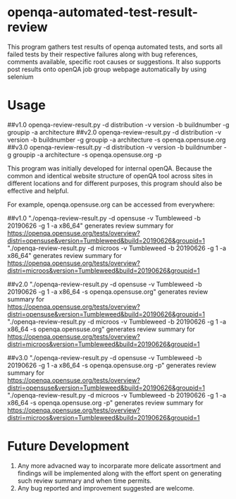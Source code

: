 # openqa-automated-test-result-review
This program gathers test results of openqa automated tests, and sorts all failed tests by their respective failures along with bug references, comments available, specific root causes or suggestions. It also supports post results onto openQA job group webpage automatically by using selenium

# Usage
##v1.0
openqa-review-result.py -d distribution -v version -b buildnumber -g groupip -a architecture
##v2.0
openqa-review-result.py -d distribution -v version -b buildnumber -g groupip -a architecture -s openqa.opensuse.org 
##v3.0
openqa-review-result.py -d distribution -v version -b buildnumber -g groupip -a architecture -s openqa.opensuse.org -p

This program was initially developed for internal openQA. Because the common and identical website structure of openQA tool across sites in different locations and for different purposes, this program should also be effective and helpful. 

For example, openqa.opensuse.org can be accessed from everywhere:

##v1.0
"./openqa-review-result.py -d opensuse -v Tumbleweed -b 20190626 -g 1 -a x86_64" generates review summary for   
https://openqa.opensuse.org/tests/overview?distri=opensuse&version=Tumbleweed&build=20190626&groupid=1 
"./openqa-review-result.py -d microos -v Tumbleweed -b 20190626 -g 1 -a x86_64" generates review summary for
https://openqa.opensuse.org/tests/overview?distri=microos&version=Tumbleweed&build=20190626&groupid=1

##v2.0
"./openqa-review-result.py -d opensuse -v Tumbleweed -b 20190626 -g 1 -a x86_64 -s openqa.opensuse.org" generates review summary for   
https://openqa.opensuse.org/tests/overview?distri=opensuse&version=Tumbleweed&build=20190626&groupid=1 
"./openqa-review-result.py -d microos -v Tumbleweed -b 20190626 -g 1 -a x86_64 -s openqa.opensuse.org" generates review summary for
https://openqa.opensuse.org/tests/overview?distri=microos&version=Tumbleweed&build=20190626&groupid=1

##v3.0
"./openqa-review-result.py -d opensuse -v Tumbleweed -b 20190626 -g 1 -a x86_64 -s openqa.opensuse.org -p" generates review summary for   
https://openqa.opensuse.org/tests/overview?distri=opensuse&version=Tumbleweed&build=20190626&groupid=1 
"./openqa-review-result.py -d microos -v Tumbleweed -b 20190626 -g 1 -a x86_64 -s openqa.opensuse.org -p" generates review summary for
https://openqa.opensuse.org/tests/overview?distri=microos&version=Tumbleweed&build=20190626&groupid=1
  
# Future Development
1. Any more advacned way to incorparate more delicate assortment and findings will be implemented along with the effort spent on generating such review summary and when time permits.
2. Any bug reported and improvement suggested are welcome.
